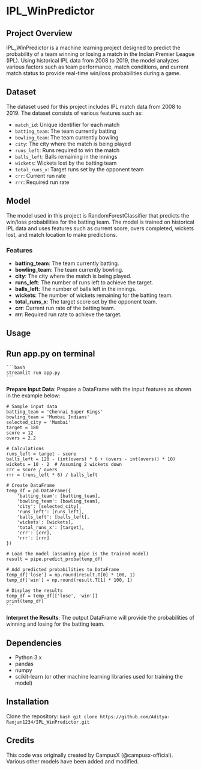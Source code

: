 # IPL_WinPredictor

## Project Overview

IPL_WinPredictor is a machine learning project designed to predict the probability of a team winning or losing a match in the Indian Premier League (IPL). Using historical IPL data from 2008 to 2019, the model analyzes various factors such as team performance, match conditions, and current match status to provide real-time win/loss probabilities during a game.

## Dataset

The dataset used for this project includes IPL match data from 2008 to 2019. The dataset consists of various features such as:

- `match_id`: Unique identifier for each match
- `batting_team`: The team currently batting
- `bowling_team`: The team currently bowling
- `city`: The city where the match is being played
- `runs_left`: Runs required to win the match
- `balls_left`: Balls remaining in the innings
- `wickets`: Wickets lost by the batting team
- `total_runs_x`: Target runs set by the opponent team
- `crr`: Current run rate
- `rrr`: Required run rate

## Model

The model used in this project is RandomForestClassifier that predicts the win/loss probabilities for the batting team. The model is trained on historical IPL data and uses features such as current score, overs completed, wickets lost, and match location to make predictions.

### Features

- **batting_team**: The team currently batting.
- **bowling_team**: The team currently bowling.
- **city**: The city where the match is being played.
- **runs_left**: The number of runs left to achieve the target.
- **balls_left**: The number of balls left in the innings.
- **wickets**: The number of wickets remaining for the batting team.
- **total_runs_x**: The target score set by the opponent team.
- **crr**: Current run rate of the batting team.
- **rrr**: Required run rate to achieve the target.

## Usage

## Run app.py on terminal
    ```bash
    streamlit run app.py
    ```

**Prepare Input Data**: Prepare a DataFrame with the input features as shown in the example below:

    # Sample input data
    batting_team = 'Chennai Super Kings'
    bowling_team = 'Mumbai Indians'
    selected_city = 'Mumbai'
    target = 180
    score = 12
    overs = 2.2

    # Calculations
    runs_left = target - score
    balls_left = 120 - (int(overs) * 6 + (overs - int(overs)) * 10)
    wickets = 10 - 2  # Assuming 2 wickets down
    crr = score / overs
    rrr = (runs_left * 6) / balls_left

    # Create DataFrame
    temp_df = pd.DataFrame({
        'batting_team': [batting_team],
        'bowling_team': [bowling_team],
        'city': [selected_city],
        'runs_left': [runs_left],
        'balls_left': [balls_left],
        'wickets': [wickets],
        'total_runs_x': [target],
        'crr': [crr],
        'rrr': [rrr]
    })

    # Load the model (assuming pipe is the trained model)
    result = pipe.predict_proba(temp_df)

    # Add predicted probabilities to DataFrame
    temp_df['lose'] = np.round(result.T[0] * 100, 1)
    temp_df['win'] = np.round(result.T[1] * 100, 1)

    # Display the results
    temp_df = temp_df[['lose', 'win']]
    print(temp_df)
    ```

**Interpret the Results**: The output DataFrame will provide the probabilities of winning and losing for the batting team.

## Dependencies

- Python 3.x
- pandas
- numpy
- scikit-learn (or other machine learning libraries used for training the model)

## Installation

Clone the repository:
    ```bash
    git clone https://github.com/Aditya-Ranjan1234/IPL_WinPredictor.git
    ```

## Credits

This code was originally created by CampusX (@campusx-official). \
Various other models have been added and modified.
